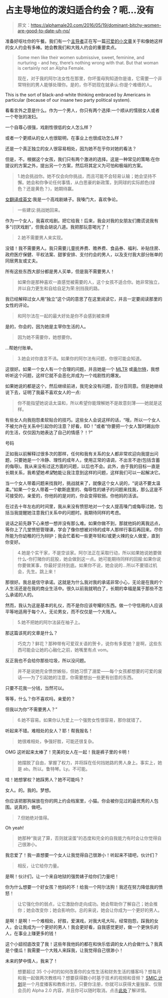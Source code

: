 # 占主导地位的泼妇适合约会？呃…没有

> 原文：<https://alphamale20.com/2016/05/19/dominant-bitchy-women-are-good-to-date-uh-no/>

准备好呕吐你的午餐。我们有一个[主导者](https://blackdragonblog.com/2012/07/29/the-three-types-of-women/)正在写一篇[可爱的小文章](http://www.puckermob.com/relationships/7-things-to-know-before-dating-an-alpha-female)关于和像她这样的女人约会有多棒。她会教我们和大贱人约会的重要卖点。

> Some men like their women submissive, sweet, feminine, and nurturing - and hey, there’s nothing wrong with that. But that woman is certainly not an Alpha Female.
> 
> 现在，对于我的阿尔法女性在那里，你坏蛋母狗知道你是谁，它需要一个非常特别的男人能够处理你。是的，你不妨现在就承认:你是个难缠的人。

This is the sort of black-and-white thinking embraced by Americans in particular (because of our insane two party political system).

看看言外之意是什么。作为一个男人，你只有两个选择:一个顺从的懦弱女人或者一个夸张的泼妇。

一个自尊心很强，戏剧性很低的女人怎么样？

或者一个更顺从的女人也很聪明，在事业上也很成功怎么样？

还是一个真正独立的女人很容易相处，因为她不在乎你对她的看法？

但是，不。根据这个女孩，我们只有两个激进的选择。这是一种常见的策略:在你提议的方案之外，提出另一个方案，然后将其定义为可怕和极端的方案。

> 1.她会挑战你。她不仅会向你挑战，而且可能不会轻易认输；她会坚持不懈。她会和你争论任何事情，从白思豪的新政策，到网球的实际颜色(绿色？还是黄色？)，她期待赢。

[女翻译成英文](https://blackdragonblog.com/2011/12/27/translating-woman-language-into-english/):我是一个高戏剧婊子。我嗓门大，喜欢争论。

> 一些建议:挑战她回来。

作为一个女人，我喜欢戏剧。把它给我！后来，我会对我的女朋友们撒谎说我有多“讨厌戏剧”，但我会胡说八道。我把那玩意喝光了！

> 2.她不需要男人来实现。

没错！我不需要男人。我只需要儿童抚养费、赡养费、食品券、福利、补贴住房、政府医疗保健、平权法案、甜爹安排、支付约会的男人，以及支付我大部分账单的同居男友或丈夫。

所有这些东西大部分都是男人买单，但是我不需要男人！

> 如果你是那种喜欢一直感觉被需要的人，这个女孩不适合你。她非常独立，并以自力更生和自给自足为荣:别挡我的路。

我已经解释过女人用“独立”这个词的意思了在这里阅读它，并且一定要阅读那里的女性的评论。

> 和阿尔法在一起的最大好处是你不会感到被束缚

是的，你会的，因为她是主宰你生活的人。

> 因为她不需要你，她想要你。

...帮她付账单。

> 3.她会对你直言不讳。如果你的阿尔法有问题，你很可能会知道。

这很好。如果一个女人有一个合理的问题，并且她是一个 [MLTR](https://blackdragonblog.com/glossary/#MLTR) 或[奥尔特](https://blackdragonblog.com/glossary/#OLTR)，我想听听这个问题，这样它就不会恶化并成为一个戏剧性的爆发。

如果她说的都是这个，然后继续前进，我完全没有问题，百分百同意。但是她继续说下去，证明了我最不喜欢女人的一点:

> 你不能指望她说话太温和，所以希望你能理解她不是故意刻薄——她就是这样。

有些女人向我抱怨柔软贴合的技巧。这些女人会说这样的话，“哦，所以一个女人不被允许在关系中引起你的注意？好看，BD！”或者“你要把一个女人暂时踢出你的生活，仅仅因为她表达了自己的情感？！?"

号码

正如我以前解释过很多次的那样，任何和我有关系的女人都非常欢迎向我提出问题，只要她是一个冷静、理性的成年人，使用正常的语调，不出言不逊(包括含蓄的侮辱)。我从来没有过这方面的问题，以后也不会。此外，由于我的目标一直是长期关系，我希望她*希望*她能让我注意到这样的问题，这样我们可以一起解决它。

当一个女人带着问题来找我时，挑战就来了，就像这个女人说的，“说话不要太温柔。”如果一个女人带着一个歇斯底里的、侮辱性的婊子的问题来找我，那么这是不可接受的，亲爱的，你他妈的是对的，你会变得软弱。你他妈的活该。

在过去十年左右的时间里，我从来没有愤怒地对一个女人提高嗓门或侮辱过她，包括当我提醒她注意我们关系中的问题时。我期待同样的考虑。

说话之前先静下心来想一想并没有那么难。如果你做不到，那就他妈的离我远点，等你上了几堂愤怒管理课，学会了像你想被对待的成年人那样行事后再回来。尽你所能为你幼稚的行为辩护；我会忙着和一些更年轻和/或更火辣的女人做爱，直到你变好。

> 4.她是个实干家，不是空谈家。阿尔法正在采取行动，所以如果她说她要做什么-你打赌你的屁股，她会做到这一点。她可能期待同样的回报:如果你说你要做某事，你最好坚持到底。如果你不说，她会说的...所以不要错过机会，先生。跳上来！

那很好。我总是信守承诺。这就是为什么我对我的承诺非常小心，无论是在我的个人生活还是在我的商业生活中。很久以前我就明白了，长期的幸福是属于那些不怎么承诺的人的。

然而，我认为这是基本的礼仪，而不是你应该夸耀的东西。做一个守信用的人应该平等地适用于每个人，无论男女，而不仅仅是一个大贱人。

> 5.她不把她的阿尔法装在袖子上。

那这篇该死的文章是什么？

> 巧克力？鲜花？那种带有可爱双关语的贺卡，说你有多爱她？是啊，这些东西可能会让她的心融化之前，她嘴里有点 vom。

反正我也不会给你那些垃圾，所以没问题。

> 并不是说她完全愤世嫉俗，但她习惯了溺爱——每个女孩都想要的可爱的废话——为了引起她的注意，你需要想出一些更有创意的东西。

只要不花我一分钱，当然可以。

等等，什么？你不喜欢吗，亲爱的？

但我以为你“不需要男人？”

> 6.她不容易。如果你认为爱上一个强势女性很容易，那你就错了。

听起来不错。难相处的女人？耶！帮我报名！

> 她很难相处，争强好胜，可能还很复杂。

OMG 这听起来太棒了！完美的女人在一起！我是裤子里的卡明！

> 她摆脱了自由，掌握了权力，并将踩在任何挡她路的男人身上。事实上，她是 ab。所以。鲁特琴。Ly。不可能。

哇！她想掌权？她踩男人？她不可能吗？

女人。的。我的。梦想。

你应该把那狗屎放在你的网上约会档案里，小猫。你会被你见过的最优秀的人包围。说真的，做吧。

> 7.但她绝对值得。

Oh yeah!

> 她那种“我说了算，否则就滚蛋”的态度和完全的自我能力有时会让你觉得自己很渺小。

我恋爱了！我一直想要一个女人让我觉得自己很渺小！听起来不错吧，伙计们？

> 相反，让它给你力量。

是啊！伙计们，让一个来自地狱的强势婊子给你们力量吧！

你为什么想要一个好女孩？他妈的不！给我一个阿尔法狗！我还在努力降低我的愤怒！

> 让它强化你的弱点，让它激励你走向成功。她会帮助你了解自己；她会推你；她会改变你；她会影响你。总的来说，她会让你成为一个更好的男人。

是啊！是啊！一个难相处，好胜，爱演戏，对我大吼大叫，经常抱怨，踩我的女人，会让我成为一个更好的男人！我会更好看，自我感觉更好，做一个更快乐的人，在事业上赚更多的钱！

这个小妞彻底改变了我！这些年我他妈的都在和快乐低调的女人约会做什么？我真是个傻瓜！我需要一个大贱人来踩我，让我觉得自己很渺小！

未来的梦中情人，我来了！

> 想要超过 35 个小时的如何改善你的女性生活和财务生活的播客吗？想每月和我一起做两次教练吗？想要获得数小时基于技术的视频和音频？ [SMIC 计划](https://alphamale20.kartra.com/page/vIL17)是一个月度播客和教练计划，只要你注册，你就可以获得大量独家、仅限会员的 Alpha 2.0 内容，并且你可以随时取消。点击[此处](https://alphamale20.kartra.com/page/vIL17)了解详情。